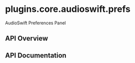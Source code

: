 # plugins.core.audioswift.prefs

AudioSwift Preferences Panel

## API Overview

## API Documentation

